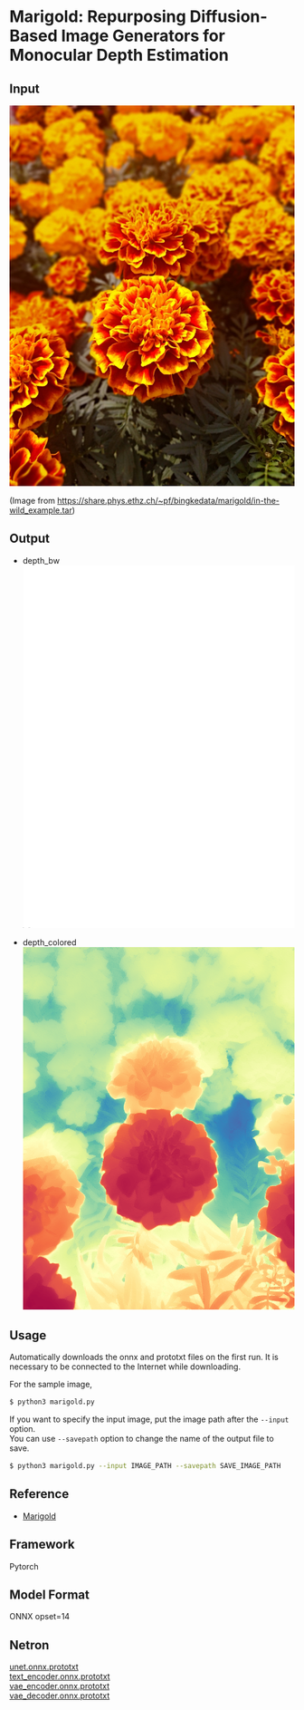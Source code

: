 # Marigold: Repurposing Diffusion-Based Image Generators for Monocular Depth Estimation

## Input

![Input](demo.jpg)

(Image from https://share.phys.ethz.ch/~pf/bingkedata/marigold/in-the-wild_example.tar)

## Output

- depth_bw
![Input](output.png)

- depth_colored
![Input](output_colorize.png)

## Usage
Automatically downloads the onnx and prototxt files on the first run.
It is necessary to be connected to the Internet while downloading.

For the sample image,
```bash
$ python3 marigold.py
```

If you want to specify the input image, put the image path after the `--input` option.  
You can use `--savepath` option to change the name of the output file to save.
```bash
$ python3 marigold.py --input IMAGE_PATH --savepath SAVE_IMAGE_PATH
```

## Reference

- [Marigold](https://github.com/prs-eth/Marigold)

## Framework

Pytorch

## Model Format

ONNX opset=14

## Netron

[unet.onnx.prototxt](https://netron.app/?url=https://storage.googleapis.com/ailia-models/marigold/unet.onnx.prototxt)  
[text_encoder.onnx.prototxt](https://netron.app/?url=https://storage.googleapis.com/ailia-models/marigold/text_encoder.onnx.prototxt)  
[vae_encoder.onnx.prototxt](https://netron.app/?url=https://storage.googleapis.com/ailia-models/marigold/vae_encoder.onnx.prototxt)  
[vae_decoder.onnx.prototxt](https://netron.app/?url=https://storage.googleapis.com/ailia-models/marigold/vae_decoder.onnx.prototxt)

